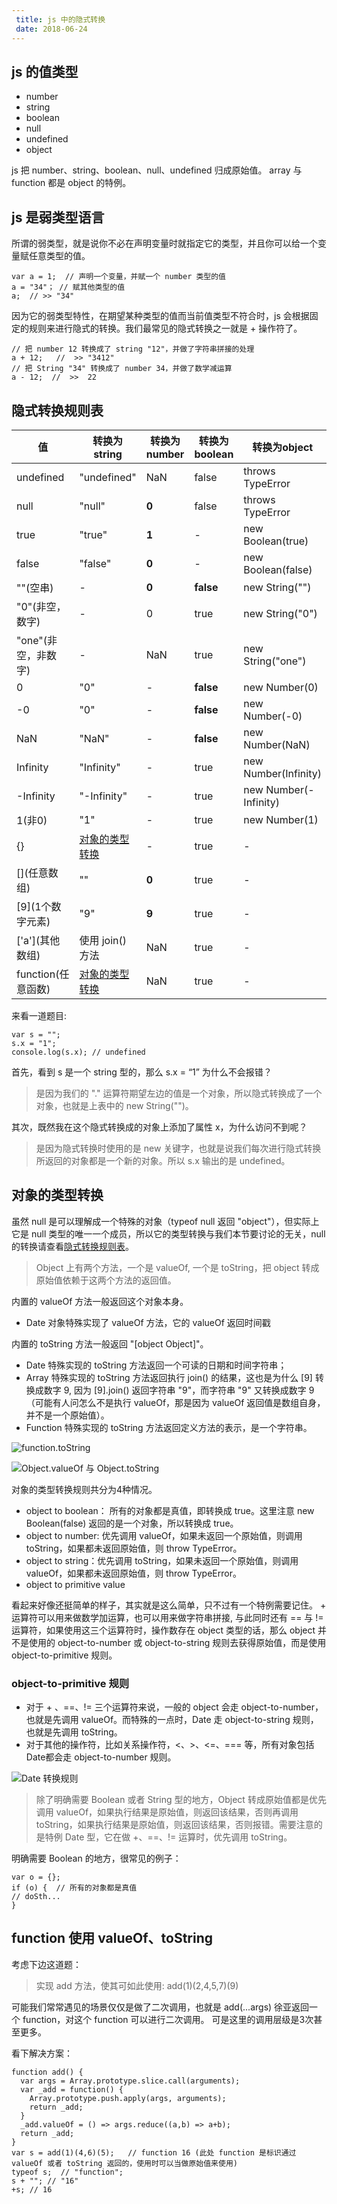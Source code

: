 ```yaml
---
 title: js 中的隐式转换
 date: 2018-06-24
---
```


## js 的值类型
- number
- string
- boolean
- null
- undefined
- object

js 把 number、string、boolean、null、undefined 归成原始值。
array 与 function 都是 object 的特例。

## js 是弱类型语言
所谓的弱类型，就是说你不必在声明变量时就指定它的类型，并且你可以给一个变量赋任意类型的值。

```
var a = 1;  // 声明一个变量，并赋一个 number 类型的值
a = "34"； // 赋其他类型的值
a;  // >> "34"
```

因为它的弱类型特性，在期望某种类型的值而当前值类型不符合时，js 会根据固定的规则来进行隐式的转换。我们最常见的隐式转换之一就是 + 操作符了。

```
// 把 number 12 转换成了 string "12"，并做了字符串拼接的处理
a + 12;   //  >> "3412"
// 把 String "34" 转换成了 number 34，并做了数学减运算
a - 12;  //  >>  22
```

<h2><a id="type_convert">隐式转换规则表</a></h2>

值|转换为string|转换为number| 转换为boolean|转换为object
---|----------------|-------------------|---------------------|----------------
undefined | "undefined" | NaN | false | throws TypeError
null | "null" | **0** | false | throws TypeError
true | "true" | **1** | - | new Boolean(true)
false | "false" | **0** | - | new Boolean(false)
""(空串) | - | **0** | **false** | new String("")
"0"(非空，数字) | - | 0 | true | new String("0")
"one"(非空，非数字) | - | NaN | true | new String("one")
0 | "0" | - | **false** | new Number(0)
-0 | "0" | - | **false** | new Number(-0)
NaN | "NaN" | - | **false** | new Number(NaN)
Infinity | "Infinity" | - | true | new Number(Infinity)
-Infinity | "-Infinity" | - | true | new Number(-Infinity)
1(非0) | "1" | - | true | new Number(1)
{} | [对象的类型转换](#object_convert) | - | true | -
\[\](任意数组) | "" | **0** | true | -
\[9\](1个数字元素) | "9" | **9** | true | -
\['a'\](其他数组) | 使用 join() 方法 | NaN | true | -
function(任意函数) | [对象的类型转换](#object_convert) | NaN | true | -

来看一道题目:

```
var s = "";
s.x = "1";
console.log(s.x); // undefined
```

首先，看到 s 是一个 string 型的，那么 s.x = “1” 为什么不会报错？


> 是因为我们的 "." 运算符期望左边的值是一个对象，所以隐式转换成了一个对象，也就是上表中的 new String("")。


其次，既然我在这个隐式转换成的对象上添加了属性 x，为什么访问不到呢？

> 是因为隐式转换时使用的是 new 关键字，也就是说我们每次进行隐式转换所返回的对象都是一个新的对象。所以 s.x 输出的是 undefined。

<h2><a id="object_convert">对象的类型转换</a></h2>

虽然 null 是可以理解成一个特殊的对象（typeof null 返回 "object"），但实际上它是 null 类型的唯一一个成员，所以它的类型转换与我们本节要讨论的无关，null 的转换请查看[隐式转换规则表](#type_convert)。

> Object 上有两个方法，一个是 valueOf, 一个是 toString，把 object 转成原始值依赖于这两个方法的返回值。

内置的 valueOf 方法一般返回这个对象本身。
- Date 对象特殊实现了 valueOf 方法，它的 valueOf 返回时间戳

内置的 toString 方法一般返回 "[object Object]"。
- Date 特殊实现的 toString 方法返回一个可读的日期和时间字符串；
- Array 特殊实现的 toString 方法返回执行  join() 的结果，这也是为什么 \[9\] 转换成数字 9, 因为 [9].join() 返回字符串 "9"，而字符串 "9" 又转换成数字 9（可能有人问怎么不是执行 valueOf，那是因为 valueOf 返回值是数组自身，并不是一个原始值）。
- Function 特殊实现的 toString 方法返回定义方法的表示，是一个字符串。

![function.toString](http://upload-images.jianshu.io/upload_images/5370440-6ef0cea0075e9efc.png?imageMogr2/auto-orient/strip%7CimageView2/2/w/1240)

![Object.valueOf 与 Object.toString](http://upload-images.jianshu.io/upload_images/5370440-377983feb6f1b508.png?imageMogr2/auto-orient/strip%7CimageView2/2/w/1240)

对象的类型转换规则共分为4种情况。
- object to boolean： 所有的对象都是真值，即转换成 true。这里注意 new Boolean(false) 返回的是一个对象，所以转换成 true。
- object to number: 优先调用 valueOf，如果未返回一个原始值，则调用 toString，如果都未返回原始值，则 throw TypeError。
- object to string：优先调用 toString，如果未返回一个原始值，则调用 valueOf，如果都未返回原始值，则 throw TypeError。
- object to primitive value

看起来好像还挺简单的样子，其实就是这么简单，只不过有一个特例需要记住。
\+ 运算符可以用来做数学加运算，也可以用来做字符串拼接, 与此同时还有 == 与 != 运算符，如果使用这三个运算符时，操作数存在 object 类型的话，那么 object 并不是使用的 object-to-number 或 object-to-string 规则去获得原始值，而是使用 object-to-primitive 规则。

### object-to-primitive 规则
- 对于 + 、==、!= 三个运算符来说，一般的 object 会走 object-to-number，也就是先调用 valueOf。而特殊的一点时，Date 走 object-to-string 规则，也就是先调用 toString。
- 对于其他的操作符，比如关系操作符，<、>、<=、=== 等，所有对象包括Date都会走 object-to-number 规则。
 
![Date 转换规则](http://upload-images.jianshu.io/upload_images/5370440-54b4ff7816f75552.png?imageMogr2/auto-orient/strip%7CimageView2/2/w/1240)

> 除了明确需要 Boolean 或者 String 型的地方，Object 转成原始值都是优先调用 valueOf，如果执行结果是原始值，则返回该结果，否则再调用 toString，如果执行结果是原始值，则返回该结果，否则报错。需要注意的是特例 Date 型，它在做 +、==、!= 运算时，优先调用 toString。

明确需要 Boolean 的地方，很常见的例子：

```
var o = {};
if (o) {  // 所有的对象都是真值
// doSth...
}
```

## function 使用 valueOf、toString
考虑下边这道题：
> 实现 add 方法，使其可如此使用: add(1)(2,4,5,7)(9)

可能我们常常遇见的场景仅仅是做了二次调用，也就是 add(...args) 徐亚返回一个 function，对这个 function 可以进行二次调用。
可是这里的调用层级是3次甚至更多。

看下解决方案：

```
function add() {
  var args = Array.prototype.slice.call(arguments);
  var _add = function() {
    Array.prototype.push.apply(args, arguments);
    return _add;
  }
  _add.valueOf = () => args.reduce((a,b) => a+b);
  return _add;
}
var s = add(1)(4,6)(5);   // function 16 (此处 function 是标识通过 valueOf 或者 toString 返回的，使用时可以当做原始值来使用)
typeof s;  // "function";
s + ""; // "16"
+s; // 16
```